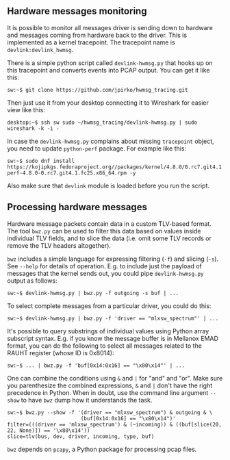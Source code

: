 Hardware messages monitoring
--------------

It is possible to monitor all messages driver is sending down to hardware and
messages coming from hardware back to the driver. This is implemented
as a kernel tracepoint. The tracepoint name is `devlink:devlink_hwmsg`.

There is a simple python script called `devlink-hwmsg.py` that hooks up
on this tracepoint and converts events into PCAP output.
You can get it like this:

```
sw:~$ git clone https://github.com/jpirko/hwmsg_tracing.git
```

Then just use it from your desktop connecting it to Wireshark for easier
view like this:

```
desktop:~$ ssh sw sudo ~/hwmsg_tracing/devlink-hwmsg.py | sudo wireshark -k -i -
```

In case the `devlink-hwmsg.py` complains about missing `tracepoint` object,
you need to update `python-perf` package. For example like this:

```
sw:~$ sudo dnf install https://kojipkgs.fedoraproject.org//packages/kernel/4.8.0/0.rc7.git4.1.fc25/x86_64/python-perf-4.8.0-0.rc7.git4.1.fc25.x86_64.rpm -y
```

Also make sure that `devlink` module is loaded before you run the script.

Processing hardware messages
--------------

Hardware message packets contain data in a custom TLV-based format. The tool
`bwz.py` can be used to filter this data based on values inside individual TLV
fields, and to slice the data (i.e. omit some TLV records or remove the TLV
headers altogether).

`bwz` includes a simple language for expressing filtering (`-f`) and slicing
(`-s`). See `--help` for details of operation. E.g. to include just the payload
of messages that the kernel sends out, you could pipe `devlink-hwmsg.py` output
as follows:

```
sw:~$ devlink-hwmsg.py | bwz.py -f outgoing -s buf | ...
```

To select complete messages from a particular driver, you could do this:

```
sw:~$ devlink-hwmsg.py | bwz.py -f 'driver == "mlxsw_spectrum"' | ...
```

It's possible to query substrings of individual values using Python array
subscript syntax. E.g. if you know the message buffer is in Mellanox EMAD
format, you can do the following to select all messages related to the RAUHT
register (whose ID is 0x8014):

```
sw:~$ ... | bwz.py -f 'buf[0x14:0x16] == "\x80\x14"' | ...
```

One can combine the conditions using `&` and `|` for "and" and "or". Make sure
you parenthesize the combined expressions, `&` and `|` don't have the right
precedence in Python. When in doubt, use the command line argument `--show` to
have `bwz` dump how it understands the task.

```
sw:~$ bwz.py --show -f '(driver == "mlxsw_spectrum") & outgoing & \
                        (buf[0x14:0x16] == "\x80\x14")'
filter=(((driver == 'mlxsw_spectrum') & (~incoming)) & ((buf[slice(20, 22, None)]) == '\x80\x14'))
slice=tlv(bus, dev, driver, incoming, type, buf)
```

`bwz` depends on `pcapy`, a Python package for processing pcap files.
